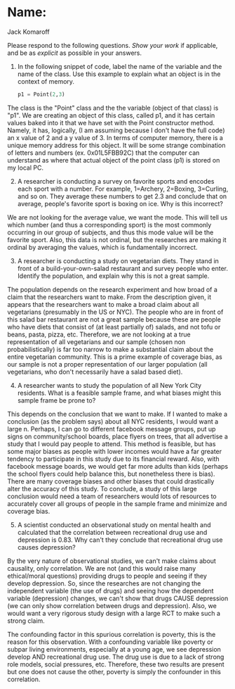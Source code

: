 # Name:
Jack Komaroff

Please respond to the following questions. _Show your work_ if applicable, and be as _explicit_ as possible in your answers.

1. In the following snippet of code, label the name of the variable and the name of the class. Use this example to explain what an object is in the context of memory.
    ```py
    p1 = Point(2,3)
    ```

The class is the "Point" class and the the variable (object of that class) is "p1". We are creating an object of this class, called p1, and it has certain values baked into it that we have set with the Point constructor method. Namely, it has, logically, (I am assuming because I don't have the full code) an x value of 2 and a y value of 3. In terms of computer memory, there is a unique memory address for this object. It will be some strange combination of letters and numbers (ex. 0x01L5FBB92C) that the computer can understand as where that actual object of the point class (p1) is stored on my local PC.

2. A researcher is conducting a survey on favorite sports and encodes each sport with a number. For example, 1=Archery, 2=Boxing, 3=Curling, and so on. They average these numbers to get 2.3 and conclude that on average, people's favorite sport is boxing on ice. Why is this incorrect?

We are not looking for the average value, we want the mode. This will tell us which number (and thus a corresponding sport) is the most commonly occurring in our group of subjects, and thus this mode value will be the favorite sport. Also, this data is not ordinal, but the researches are making it ordinal by averaging the values, which is fundamentally incorrect. 

3. A researcher is conducting a study on vegetarian diets. They stand in front of a build-your-own-salad restaurant and survey people who enter. Identify the population, and explain why this is not a great sample.

The population depends on the research experiment and how broad of a claim that the researchers want to make. From the description given, it appears that the researchers want to make a broad claim about all vegetarians (presumably in the US or NYC). The people who are in front of this salad bar restaurant are not a great sample because these are people who have diets that consist of (at least partially of) salads, and not tofu or beans, pasta, pizza, etc. Therefore, we are not looking at a true representation of all vegetarians and our sample (chosen non probabilistically) is far too narrow to make a substantial claim about the entire vegetarian community. This is a prime example of coverage bias, as our sample is not a proper representation of our larger population (all vegetarians, who don't necessarily have a salad based diet). 

4. A researcher wants to study the population of all New York City residents. What is a feasible sample frame, and what biases might this sample frame be prone to?

This depends on the conclusion that we want to make. If I wanted to make a conclusion (as the problem says) about all NYC residents, I would want a large n. Perhaps, I can go to different facebook message groups, put up signs on community/school boards, place flyers on trees, that all advertise a study that I would pay people to attend. This method is feasible, but has some major biases as people with lower incomes would have a far greater tendency to participate in this study due to its financial reward. Also, with facebook message boards, we would get far more adults than kids (perhaps the school flyers could help balance this, but nonetheless there is bias). There are many coverage biases and other biases that could drastically alter the accuracy of this study. To conclude, a study of this large conclusion would need a team of researchers would lots of resources to accurately cover all groups of people in the sample frame and minimize and coverage bias. 

5. A scientist conducted an observational study on mental health and calculated that the correlation between recreational drug use and depression is 0.83. Why can't they conclude that recreational drug use causes depression?

By the very nature of observational studies, we can't make claims about causality, only correlation. We are not (and this would raise many ethical/moral questions) providing drugs to people and seeing if they develop depression. So, since the researches are not changing the independent variable (the use of drugs) and seeing how the dependent variable (depression) changes, we can't show that drugs CAUSE depression (we can only show correlation between drugs and depression). Also, we would want a very rigorous study design with a large RCT to make such a strong claim. 

The confounding factor in this spurious correlation is poverty, this is the reason for this observation. With a confounding variable like poverty or subpar living environments, especially at a young age, we see depression develop AND recreational drug use. The drug use is due to a lack of strong role models, social pressures, etc. Therefore, these two results are present but one does not cause the other, poverty is simply the confounder in this correlation. 